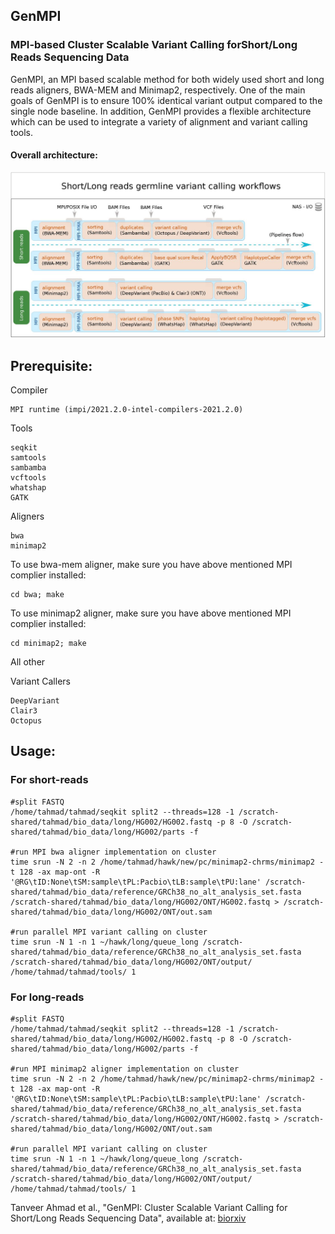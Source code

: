 ## GenMPI
### MPI-based Cluster Scalable Variant Calling forShort/Long Reads Sequencing Data

GenMPI, an MPI based scalable method for both widely used short and long reads aligners, BWA-MEM and Minimap2, respectively. One of the main goals of GenMPI is to ensure 100% identical variant output compared to the single node baseline. In addition, GenMPI provides a flexible architecture which can be used to integrate a variety of alignment and variant calling tools. 

#### Overall architecture:

<img width="1373" alt="genmpi_architecture" src="genmpi_architecture.jpg">

## Prerequisite:
Compiler
```
MPI runtime (impi/2021.2.0-intel-compilers-2021.2.0)
```
Tools
```
seqkit
samtools
sambamba
vcftools
whatshap
GATK
```
Aligners
```
bwa
minimap2
```
To use bwa-mem aligner, make sure you have above mentioned MPI complier installed: 
```
cd bwa; make
```

To use minimap2 aligner, make sure you have above mentioned MPI complier installed:
```
cd minimap2; make
```

All other 

Variant Callers
```
DeepVariant
Clair3
Octopus
```

## Usage:
### For short-reads 
```
#split FASTQ
/home/tahmad/tahmad/seqkit split2 --threads=128 -1 /scratch-shared/tahmad/bio_data/long/HG002/HG002.fastq -p 8 -O /scratch-shared/tahmad/bio_data/long/HG002/parts -f

#run MPI bwa aligner implementation on cluster
time srun -N 2 -n 2 /home/tahmad/hawk/new/pc/minimap2-chrms/minimap2 -t 128 -ax map-ont -R '@RG\tID:None\tSM:sample\tPL:Pacbio\tLB:sample\tPU:lane' /scratch-shared/tahmad/bio_data/reference/GRCh38_no_alt_analysis_set.fasta /scratch-shared/tahmad/bio_data/long/HG002/ONT/HG002.fastq > /scratch-shared/tahmad/bio_data/long/HG002/ONT/out.sam

#run parallel MPI variant calling on cluster
time srun -N 1 -n 1 ~/hawk/long/queue_long /scratch-shared/tahmad/bio_data/reference/GRCh38_no_alt_analysis_set.fasta /scratch-shared/tahmad/bio_data/long/HG002/ONT/output/ /home/tahmad/tahmad/tools/ 1
```
### For long-reads
```
#split FASTQ
/home/tahmad/tahmad/seqkit split2 --threads=128 -1 /scratch-shared/tahmad/bio_data/long/HG002/HG002.fastq -p 8 -O /scratch-shared/tahmad/bio_data/long/HG002/parts -f

#run MPI minimap2 aligner implementation on cluster
time srun -N 2 -n 2 /home/tahmad/hawk/new/pc/minimap2-chrms/minimap2 -t 128 -ax map-ont -R '@RG\tID:None\tSM:sample\tPL:Pacbio\tLB:sample\tPU:lane' /scratch-shared/tahmad/bio_data/reference/GRCh38_no_alt_analysis_set.fasta /scratch-shared/tahmad/bio_data/long/HG002/ONT/HG002.fastq > /scratch-shared/tahmad/bio_data/long/HG002/ONT/out.sam

#run parallel MPI variant calling on cluster
time srun -N 1 -n 1 ~/hawk/long/queue_long /scratch-shared/tahmad/bio_data/reference/GRCh38_no_alt_analysis_set.fasta /scratch-shared/tahmad/bio_data/long/HG002/ONT/output/ /home/tahmad/tahmad/tools/ 1
```
Tanveer Ahmad et al., "GenMPI: Cluster Scalable Variant Calling for Short/Long Reads Sequencing Data", available at: [biorxiv](https://www.biorxiv.org/content/10.1101/2022.04.01.486779v1.full)
